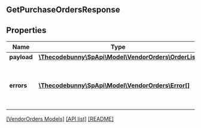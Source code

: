 ## GetPurchaseOrdersResponse

## Properties

Name | Type | Description | Notes
------------ | ------------- | ------------- | -------------
**payload** | [**\Thecodebunny\SpApi\Model\VendorOrders\OrderList**](OrderList.md) |  | [optional]
**errors** | [**\Thecodebunny\SpApi\Model\VendorOrders\Error[]**](Error.md) | A list of error responses returned when a request is unsuccessful. | [optional]

[[VendorOrders Models]](../) [[API list]](../../Api) [[README]](../../../README.md)
